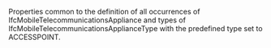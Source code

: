 Properties common to the definition of all occurrences of  IfcMobileTelecommunicationsAppliance and types of IfcMobileTelecommunicationsApplianceType with the predefined type set to ACCESSPOINT.
